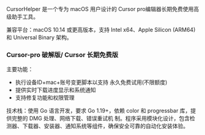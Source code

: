 CursorHelper 是一个专为 macOS 用户设计的 Cursor pro编辑器长期免费使用高级助手工具。

  兼容平台：macOS 10.14 或更高版本，支持 Intel x64、Apple Silicon (ARM64) 和 Universal Binary 架构。

  ### Cursor-pro 破解版/ Cursor 长期免费版

  主要功能：
  - 执行设备ID+mac+账号变更脚本以支持 永久免费试用(不限额度)
  - 提供实时下载进度显示和系统通知
  - 支持修复功能和权限管理

  技术栈：使用 Go 语言开发，要求 Go 1.19+，依赖 color 和 progressbar 库，提供完整的 DMG 处理、网络下载、错误重试机
  制。程序采用模块化设计，包含检测器、下载器、安装器、通知系统等组件，确保安全可靠的自动化安装体验。